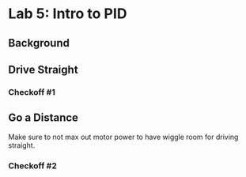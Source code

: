# Lab 5: Intro to PID

## Background

## Drive Straight

### Checkoff #1

## Go a Distance

Make sure to not max out motor power to have wiggle room for driving straight.

### Checkoff #2